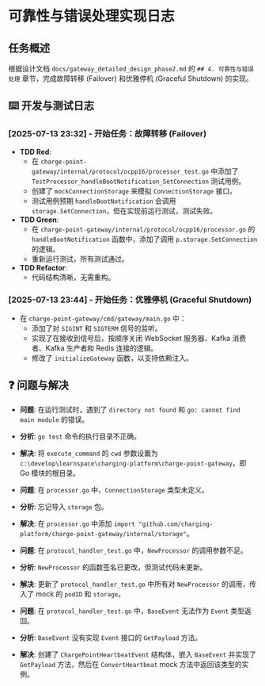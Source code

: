 # 可靠性与错误处理实现日志

## 任务概述

根据设计文档 `docs/gateway_detailed_design_phase2.md` 的 `## 4. 可靠性与错误处理` 章节，完成故障转移 (Failover) 和优雅停机 (Graceful Shutdown) 的实现。

## ⌨️ 开发与测试日志

### [2025-07-13 23:32] - 开始任务：故障转移 (Failover)

*   **TDD Red**:
    *   在 `charge-point-gateway/internal/protocol/ocpp16/processor_test.go` 中添加了 `TestProcessor_handleBootNotification_SetConnection` 测试用例。
    *   创建了 `mockConnectionStorage` 来模拟 `ConnectionStorage` 接口。
    *   测试用例预期 `handleBootNotification` 会调用 `storage.SetConnection`，但在实现前运行测试，测试失败。
*   **TDD Green**:
    *   在 `charge-point-gateway/internal/protocol/ocpp16/processor.go` 的 `handleBootNotification` 函数中，添加了调用 `p.storage.SetConnection` 的逻辑。
    *   重新运行测试，所有测试通过。
*   **TDD Refactor**:
    *   代码结构清晰，无需重构。

### [2025-07-13 23:44] - 开始任务：优雅停机 (Graceful Shutdown)

*   在 `charge-point-gateway/cmd/gateway/main.go` 中：
    *   添加了对 `SIGINT` 和 `SIGTERM` 信号的监听。
    *   实现了在接收到信号后，按顺序关闭 WebSocket 服务器、Kafka 消费者、Kafka 生产者和 Redis 连接的逻辑。
    *   修改了 `initializeGateway` 函数，以支持依赖注入。

## ❓ 问题与解决

*   **问题**: 在运行测试时，遇到了 `directory not found` 和 `go: cannot find main module` 的错误。
*   **分析**: `go test` 命令的执行目录不正确。
*   **解决**: 将 `execute_command` 的 `cwd` 参数设置为 `c:\develop\learnspace\charging-platform\charge-point-gateway`，即 Go 模块的根目录。

*   **问题**: 在 `processor.go` 中，`ConnectionStorage` 类型未定义。
*   **分析**: 忘记导入 `storage` 包。
*   **解决**: 在 `processor.go` 中添加 `import "github.com/charging-platform/charge-point-gateway/internal/storage"`。

*   **问题**: 在 `protocol_handler_test.go` 中，`NewProcessor` 的调用参数不足。
*   **分析**: `NewProcessor` 的函数签名已更改，但测试代码未更新。
*   **解决**: 更新了 `protocol_handler_test.go` 中所有对 `NewProcessor` 的调用，传入了 mock 的 `podID` 和 `storage`。

*   **问题**: 在 `protocol_handler_test.go` 中，`BaseEvent` 无法作为 `Event` 类型返回。
*   **分析**: `BaseEvent` 没有实现 `Event` 接口的 `GetPayload` 方法。
*   **解决**: 创建了 `ChargePointHeartbeatEvent` 结构体，嵌入 `BaseEvent` 并实现了 `GetPayload` 方法，然后在 `ConvertHeartbeat` mock 方法中返回该类型的实例。